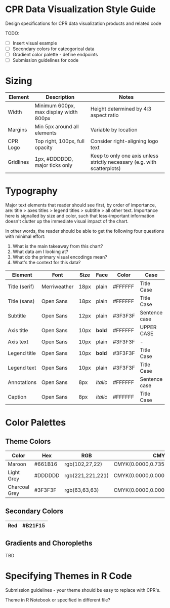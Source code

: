 # CPR Data Visualization Style Guide

Design specifications for CPR data visualization products and related code

TODO:

- [ ] Insert visual example
- [ ] Secondary colors for cateogorical data
- [ ] Gradient color palette - define endpoints
- [ ] Submission guidelines for code

# Sizing 

| Element     | Description                             | Notes
| ---         | ---                                     | ---
| Width       | Minimum 600px, max display width 800px  | Height determined by 4:3 aspect ratio
| Margins     | Min 5px around all elements             | Variable by location
| CPR Logo    | Top right, 100px, full opacity          | Consider right-aligning logo text
| Gridlines   | 1px, #DDDDDD, major ticks only          | Keep to only one axis unless strictly necessary (e.g. with scatterplots)


# Typography

Major text elements that reader should see first, by order of importance, are: title > axes titles > legend titles > subtitle > all other text. Importance here is signalled by size and color, such that less-important information doesn't clutter up the immediate visual impact of the chart. 

In other words, the reader should be able to get the following four questions with minimal effort:
  
  1.  What is the main takeaway from this chart?
  2.  What data am I looking at?
  3.  What do the primary visual encodings mean?
  4.  What's the context for this data?

Element       | Font          | Size  | Face    | Color   | Case
---           | ---           | ---   | ---     | ---     | ---
Title (serif) | Merriweather  | 18px  | plain   | #FFFFFF | Title Case
Title (sans)  | Open Sans     | 18px  | plain   | #FFFFFF | Title Case
Subtitle      | Open Sans     | 12px  | plain   | #3F3F3F | Sentence case
Axis title    | Open Sans     | 10px  | **bold**  | #FFFFFF | UPPER CASE
Axis text     | Open Sans     | 10px  | plain   | #3F3F3F | -
Legend title  | Open Sans     | 10px  | **bold**    | #3F3F3F | Title Case
Legend text   | Open Sans     | 10px  | plain   | #3F3F3F | Title Case
Annotations   | Open Sans     | 8px   | _italic_  | #FFFFFF | Sentence case
Caption       | Open Sans     | 8px   | _italic_  | #FFFFFF | Title Case


# Color Palettes

## Theme Colors

Color         | Hex       | RGB               | CMYK  
---           | ---       | ---               | ---
Maroon        | #661B16   | rgb(102,27,22)    | CMYK(0.0000,0.7353,0.7843,0.6000)
Light Grey    | #DDDDDD   | rgb(221,221,221)  | CMYK(0.0000,0.0000,0.0000,0.1333)
Charcoal Grey | #3F3F3F   | rgb(63,63,63)     | CMYK(0.0000,0.0000,0.0000,0.7529)

## Secondary Colors

Red           | #B21F15
---           | ---


## Gradients and Choropleths 

TBD


# Specifying Themes in R Code

Submission guidelines - your theme should be easy to replace with CPR's.

Theme in R Notebook or specified in different file?
